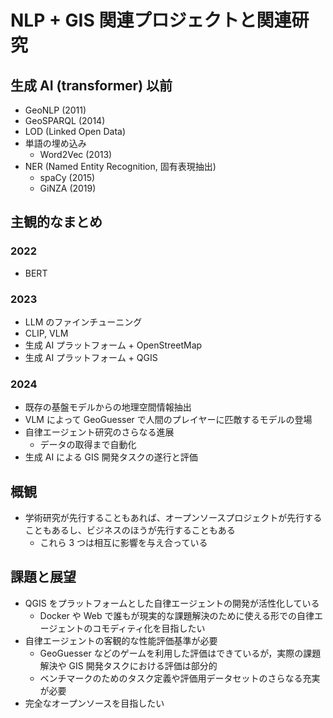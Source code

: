 # NLP + GIS 関連プロジェクトと関連研究

## 生成 AI (transformer) 以前

- GeoNLP (2011)
- GeoSPARQL (2014)
- LOD (Linked Open Data)
- 単語の埋め込み
  - Word2Vec (2013)
- NER (Named Entity Recognition, 固有表現抽出)
  - spaCy (2015)
  - GiNZA (2019)

## 主観的なまとめ

### 2022

- BERT

### 2023

- LLM のファインチューニング
- CLIP, VLM
- 生成 AI プラットフォーム + OpenStreetMap
- 生成 AI プラットフォーム + QGIS

### 2024

- 既存の基盤モデルからの地理空間情報抽出
- VLM によって GeoGuesser で人間のプレイヤーに匹敵するモデルの登場
- 自律エージェント研究のさらなる進展
  - データの取得まで自動化
- 生成 AI による GIS 開発タスクの遂行と評価

## 概観

- 学術研究が先行することもあれば、オープンソースプロジェクトが先行することもあるし、ビジネスのほうが先行することもある
  - これら 3 つは相互に影響を与え合っている

## 課題と展望

- QGIS をプラットフォームとした自律エージェントの開発が活性化している
  - Docker や Web で誰もが現実的な課題解決のために使える形での自律エージェントのコモディティ化を目指したい
- 自律エージェントの客観的な性能評価基準が必要
  - GeoGuesser などのゲームを利用した評価はできているが，実際の課題解決や GIS 開発タスクにおける評価は部分的
  - ベンチマークのためのタスク定義や評価用データセットのさらなる充実が必要
- 完全なオープンソースを目指したい
